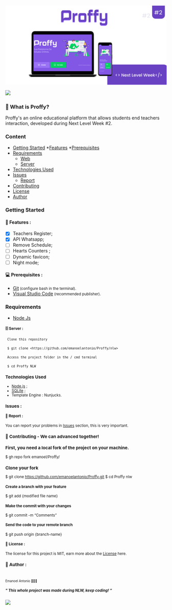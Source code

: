 ![Banner](https://github.com/emanoelantonio/Proffy/blob/master/public/images/Banner/Banner.jpg)

<a href="https://github.com/emanoelantonio/Proffy/master/LICENSE.md">
<img src="https://img.shields.io/static/v1?label=License&message=MIT&color=1A1818&style=for-the-badge&logo=github"/>
</a>

### 🙋 What is Proffy?

Proffy's an online educational platform that allows students end teachers interaction, developed during Next Level Week #2. </p>

### Content
* [Getting Started](#Getting-Started-)
    *[Features](#Features)
    *[Prerequisites](#Prerequisites)
* [Requirements](#Requirements)
    * [Web](#Web)
    * [Server](#Server)
* [Technologies Used](#TechnologiesUsed)
* [Issues](#Issues-)
    * [Report](#Report)
* [Contributing](#Contributing-)
* [License](#License-)
* [Author](#Author-)

### Getting Started

#### 📑 Features :
- [X] Teachers Register;
- [X] API Whatsapp;
- [ ]  Remove Schedule;
- [ ]  Hearts Counters ;
- [ ]  Dynamic favicon;
- [ ]  Night mode;

#### 💻 Prerequisites :

* <a href="https://git-scm.com">Git</a><small>   (configure bash in the terminal).</small>
* <a href="https://code.visualstudio.com">Visual Studio Code</a><small>   (recommended publisher).</small>


### Requirements
* <a href="https://nodejs.org/en/">Node Js</a><small>

#### 🗄️ Server :
```
 Clone this repository

 $ git clone <https://github.com/emanoelantonio/Proffy/nlw>

 Access the project folder in the / cmd terminal
 
 $ cd Proffy NLW

```

### Technologies Used 

- [Node.js](https://nodejs.org/en/) ;
- [SQLite](https://www.sqlite.org/index.html) ;
- Template Engine : Nunjucks.

### Issues :

#### 📑 Report :

You can report your problems in <a href="https://github.com/emanoelantonio/Proffy/issues">Issues</a> section, this is very important.

### 🤝 Contributing - We can advanced together!


### First, you need a local fork of the project on your machine.
$ gh repo fork emanoel/Proffy/
### Clone your fork
$ git clone https://github.com/emanoelantonio/Proffy.git
$ cd Proffy nlw
#### Create a branch with your feature
$ git add {modified file name}
#### Make the commit with your changes
$ git commit -m “Comments”
#### Send the code to your remote branch
$ git push origin {branch-name}


#### 📑 License :

The license for this project is MIT, earn more about the <a href="https://github.com/emanoelantonio/Proffy/master/LICENSE.md">License</a> here.


### 🧠 Author :
 <img style="border-radius: 50%;" src="https://avatars2.githubusercontent.com/u/60781248?s=460&u=43dbba3483d275c3d8964df24a8f5139f53dc282&v=4" width="100px;" alt=""/>
 <br /> 
 <sub>Emanoel Antonio 👨🏻‍💻</sub>

 ##### " This whole project was made during NLW, keep coding! " 
 <a href="https://www.linkedin.com/in/emanoel-antonio-silva/">
<img align="center" src="https://img.shields.io/static/v1?label=&message=Linkedin&color=3D008A&style=for-the-badge&logo=linkedin"/>
</a>
